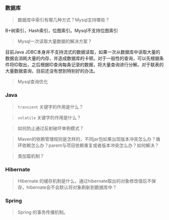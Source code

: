 ### 数据库

> 数据库中索引有哪几种方式？Mysql支持哪些？

  B+树索引，Hash索引，位图索引。Mysql不支持位图索引

> Mysql一次读取大量数据的解决方案？

  目前Java JDBC本身并不支持流式的数据读取，如果一次从数据库中读取大量的数据会消耗大量的内存，并造成数据库的卡顿。对于一般性的查询，可以先根据条件将ID取出，之后根据ID查询每条记录的数据，将大量查询进行分解。对于联表的大量数据查询，目前还没有想到特别好的办法。

> Mysql查询优化


### Java

> `transient` 关键字的作用是什么？

> `volatile` 关键字的作用是什么？

> 如何防止通过反射破坏单例模式？

> Maven的依赖管理规则是怎样的，不同jar包如果出现版本冲突怎么办？循环依赖怎么办？parent与项目依赖重复或者版本冲突怎么办？如何解决？

> 类加载机制？

### Hibernate

> Hibernate 的缓存机制是什么，通过hibernate取出的对象修改值后不保存，hibernate会不会默认将对象刷新到数据库中？


### Spring

>Spring 的事务传播机制。
